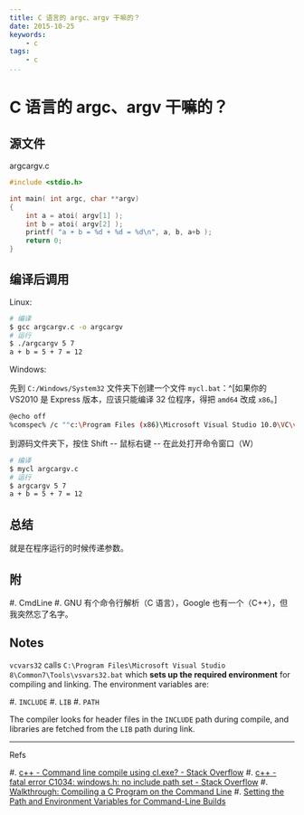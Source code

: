 ```yaml
---
title: C 语言的 argc、argv 干嘛的？
date: 2015-10-25
keywords:
    - c
tags:
    - c
...
```


C 语言的 argc、argv 干嘛的？
===========================

源文件
------

argcargv.c

```c
#include <stdio.h>

int main( int argc, char **argv)
{
    int a = atoi( argv[1] );
    int b = atoi( argv[2] );
    printf( "a + b = %d + %d = %d\n", a, b, a+b );
    return 0;
}
```

编译后调用
----------

Linux:

```bash
# 编译
$ gcc argcargv.c -o argcargv
# 运行
$ ./argcargv 5 7
a + b = 5 + 7 = 12
```

Windows:

先到 `C:/Windows/System32` 文件夹下创建一个文件 `mycl.bat`：^[如果你的 VS2010 是 Express 版本，应该只能编译 32 位程序，得把 `amd64` 改成 `x86`。]

```bash
@echo off
%comspec% /c ""c:\Program Files (x86)\Microsoft Visual Studio 10.0\VC\vcvarsall.bat" amd64 && cl.exe %*"
```

到源码文件夹下，按住 Shift -- 鼠标右键 -- 在此处打开命令窗口（W）

```bash
# 编译
$ mycl argcargv.c
# 运行
$ argcargv 5 7
a + b = 5 + 7 = 12
```

总结
----

就是在程序运行的时候传递参数。

附
---

#. CmdLine
#. GNU 有个命令行解析（C 语言），Google 也有一个（C++），但我突然忘了名字。

Notes
-----

`vcvars32` calls `C:\Program Files\Microsoft Visual Studio 8\Common7\Tools\vsvars32.bat`
which **sets up the required environment** for compiling and linking.  The
environment variables are:

#. `INCLUDE`
#. `LIB`
#. `PATH`

The compiler looks for header files in the `INCLUDE` path during compile, and
libraries are fetched from the `LIB` path during link.

---

Refs

#. [c++ - Command line compile using cl.exe? - Stack Overflow](http://stackoverflow.com/questions/7865432/command-line-compile-using-cl-exe)
#. [c++ - fatal error C1034: windows.h: no include path set - Stack Overflow](http://stackoverflow.com/questions/931652/fatal-error-c1034-windows-h-no-include-path-set)
#. [Walkthrough: Compiling a C Program on the Command Line](https://msdn.microsoft.com/en-us/library/bb384838.aspx)
#. [Setting the Path and Environment Variables for Command-Line Builds](https://msdn.microsoft.com/en-us/library/f2ccy3wt.aspx)
